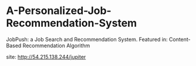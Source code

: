 # A-Personalized-Job-Recommendation-System
JobPush: a Job Search and Recommendation System. 
Featured in: Content-Based Recommendation Algorithm

site:
http://54.215.138.244/jupiter
